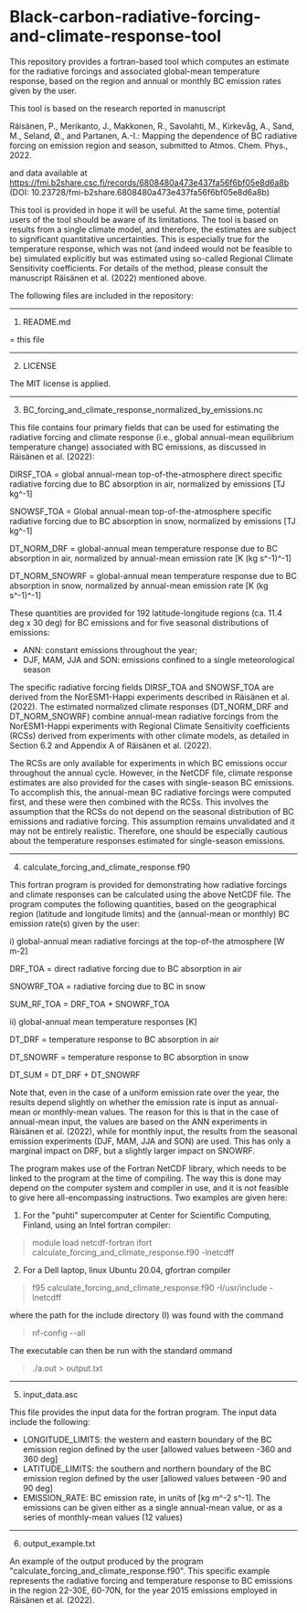 # Black-carbon-radiative-forcing-and-climate-response-tool
This repository provides a fortran-based tool which computes an estimate for the radiative forcings and associated global-mean temperature response,
based on the region and annual or monthly BC emission rates given by the user.

This tool is based on the research reported in manuscript

Räisänen, P., Merikanto, J., Makkonen, R., Savolahti, M., Kirkevåg, A., Sand, M., Seland, Ø., and Partanen, A.-I.: Mapping the dependence of BC 
radiative forcing on emission region and season, submitted to Atmos. Chem. Phys., 2022.

and data available at https://fmi.b2share.csc.fi/records/6808480a473e437fa56f6bf05e8d6a8b
(DOI: 10.23728/fmi-b2share.6808480a473e437fa56f6bf05e8d6a8b)

This tool is provided in hope it will be useful. At the same time, potential users of the tool should be aware of its limitations. The tool is based on 
results  from a single climate model, and therefore, the estimates are subject to significant quantitative uncertainties. This is especially true for the 
temperature  response, which was not (and indeed would not be feasible to be) simulated explicitly but was estimated using so-called Regional Climate
Sensitivity coefficients. For details of the method, please consult the manuscript Räisänen et al. (2022) mentioned above.

The following files are included in the repository:

-------------------------
1. README.md

= this file

-------------------------
2. LICENSE

The MIT license is applied.

-------------------------------------------------------------
3. BC_forcing_and_climate_response_normalized_by_emissions.nc

This file contains four primary fields that can be used for estimating the radiative forcing and climate response (i.e., global annual-mean equilibrium
temperature change) associated with BC emissions, as discussed in Räisänen et al. (2022):

DIRSF_TOA = global annual-mean top-of-the-atmosphere direct specific radiative forcing due to BC absorption in air, normalized by emissions [TJ kg^-1]

SNOWSF_TOA = Global annual-mean top-of-the-atmosphere specific radiative forcing due to BC absorption in snow, normalized by emissions [TJ kg^-1]

DT_NORM_DRF = global-annual mean temperature response due to BC absorption in air, normalized by annual-mean emission rate [K (kg s^-1)^-1]

DT_NORM_SNOWRF = global-annual mean temperature response due to BC absorption in snow, normalized by annual-mean emission rate [K (kg s^-1)^-1]

These quantities are provided for 192 latitude-longitude regions (ca. 11.4 deg x 30 deg) for BC emissions and for five seasonal distributions 
of emissions:
- ANN: constant emissions throughout the year; 
- DJF, MAM, JJA and SON: emissions confined to a single meteorological season

The specific radiative forcing fields DIRSF_TOA and SNOWSF_TOA are derived from the NorESM1-Happi experiments described in Räisänen et al. (2022). The 
estimated normalized climate responses (DT_NORM_DRF and DT_NORM_SNOWRF) combine annual-mean radiative forcings from the NorESM1-Happi experiments with
Regional Climate Sensitivity coefficients (RCSs) derived from experiments with other climate models, as detailed in Section 6.2 and Appendix A of
Räisänen et al. (2022).

The RCSs are only available for experiments in which BC emissions occur throughout the annual cycle. However, in the NetCDF file, climate response
estimates are also provided for the cases with single-season BC emissions. To accomplish this, the annual-mean BC radiative forcings were computed first,
and these were then combined with the RCSs. This involves the assumption that the RCSs do not depend on the seasonal distribution of BC emissions and
radiative forcing. This assumption remains unvalidated and it may not be entirely realistic.  Therefore, one should be especially cautious about
the temperature responses estimated for single-season emissions.

----------------------------------------------
4. calculate_forcing_and_climate_response.f90

This fortran program is provided for demonstrating how radiative forcings and climate responses can be calculated using the above NetCDF file.
The program computes the following quantities, based on the geographical region (latitude and longitude limits) and the (annual-mean or monthly) 
BC emission rate(s) given by the user:

i) global-annual mean radiative forcings at the top-of-the atmosphere [W m-2]

  DRF_TOA    = direct radiative forcing due to BC absorption in air
  
  SNOWRF_TOA = radiative forcing due to BC in snow
  
  SUM_RF_TOA = DRF_TOA + SNOWRF_TOA

ii) global-annual mean temperature responses [K]

  DT_DRF    = temperature response to BC absorption in air
  
  DT_SNOWRF = temperature response to BC absorption in snow
  
  DT_SUM    = DT_DRF + DT_SNOWRF

Note that, even in the case of a uniform emission rate over the year, the results depend slightly on whether the emission rate is input as annual-mean or
monthly-mean values. The reason for this is that in the case of annual-mean input, the values are based on the ANN experiments in Räisänen et al. (2022),
while for monthly input, the results from the seasonal emission experiments (DJF, MAM, JJA and SON) are used. This has only a marginal impact on DRF, but
a slightly larger impact on SNOWRF.

The program makes use of the Fortran NetCDF library, which needs to be linked to the program at the time of compiling. The way this is done may depend
on the computer system and compiler in use, and it is not feasible to give here all-encompassing instructions. Two examples are given here:

1) For the "puhti" supercomputer at Center for Scientific Computing, Finland, using an Intel fortran compiler:

> module load netcdf-fortran
> ifort calculate_forcing_and_climate_response.f90 -lnetcdff

2) For a Dell laptop, linux Ubuntu 20.04, gfortran compiler

> f95 calculate_forcing_and_climate_response.f90 -I/usr/include -lnetcdff

where the path for the include directory (I) was found with the command

>nf-config --all

The executable can then be run with the standard ommand

> ./a.out > output.txt

------------------
5. input_data.asc

This file provides the input data for the fortran program. The input data include the following:

- LONGITUDE_LIMITS: the western and eastern boundary of the BC emission region defined by the user [allowed values between -360 and 360 deg]
- LATITUDE_LIMITS: the southern and northern boundary of the BC emission region defined by the user [allowed values between -90 and 90 deg]
- EMISSION_RATE: BC emission rate, in units of [kg m^-2 s^-1]. The emissions can be given either as a single annual-mean value, or
  as a series of monthly-mean values (12 values)

----------------------
6. output_example.txt

An example of the output produced by the program "calculate_forcing_and_climate_response.f90". This specific example represents the radiative forcing and
temperature response to BC emissions in the region 22-30E, 60-70N, for the year 2015 emissions employed in Räisänen et al. (2022).
